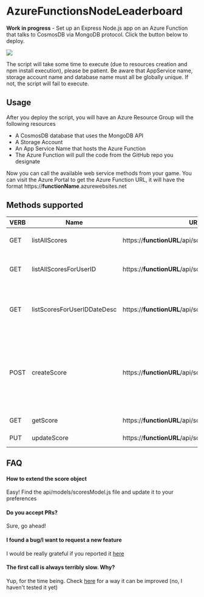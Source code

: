 # AzureFunctionsNodeLeaderboard

**Work in progress** - Set up an Express Node.js app on an Azure Function that talks to CosmosDB via MongoDB protocol. Click the button below to deploy.

<a href="https://portal.azure.com/#create/Microsoft.Template/uri/https%3A%2F%2Fraw.githubusercontent.com%2Fdgkanatsios%2FAzureFunctionsNodeLeaderboard%2Fmaster%2Fazuredeploy.json" target="_blank"><img src="http://azuredeploy.net/deploybutton.png"/></a>

The script will take some time to execute (due to resources creation and npm install execution), please be patient.
Be aware that AppService name, storage account name and database name must all be globally unique. If not, the script will fail to execute. 


## Usage
After you deploy the script, you will have an Azure Resource Group will the following resources
- A CosmosDB database that uses the MongoDB API
- A Storage Account
- An App Service Name that hosts the Azure Function
- The Azure Function will pull the code from the GitHub repo you designate

Now you can call the available web service methods from your game. You can visit the Azure Portal to get the Azure Function URL, it will have the format https://**functionName**.azurewebsites.net

## Methods supported
| VERB | Name | URL | Description |
| --- | --- | --- | --- |
| GET | listAllScores | https://**functionURL**/api/scores | Gets all the scores for all users |
| GET | listAllScoresForUserID | https://**functionURL**/api/scores/user/:userID | Gets all the scores for userID sorted by score value |
| GET | listScoresForUserIDDateDesc | https://**functionURL**/api/scores/user/latest/:userID | Gets the scores for userID  sorted by createdDate value|
| POST | createScore | https://**functionURL**/api/scores | Creates a new score. Post body has the format { "userID":"The ID of the User", "value":Integer value of the score } |
| GET | getScore | https://**functionURL**/api/scores/:scoreID | Gets a specific score |
| PUT | updateScore | https://**functionURL**/api/scores/:scoreID | Updates a specific score |

## FAQ

#### How to extend the score object
Easy! Find the api/models/scoresModel.js file and update it to your preferences

#### Do you accept PRs?
Sure, go ahead!

#### I found a bug/I want to request a new feature
I would be really grateful if you reported it [here](https://github.com/dgkanatsios/AzureFunctionsNodeLeaderboard/issues)

#### The first call is always terribly slow. Why?
Yup, for the time being. Check [here](https://github.com/Azure/azure-functions-pack) for a way it can be improved (no, I haven't tested it yet)